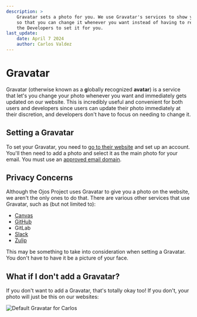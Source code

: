 ```yaml
---
description: >
    Gravatar sets a photo for you. We use Gravatar's services to show your photo
    so that you can change it whenever you want instead of having to rely on
    the Developers to set it for you.
last_update:
    date: April 7 2024
    author: Carlos Valdez
---
```

# Gravatar

Gravatar (otherwise known as a **g**lobally **r**ecognized **avatar**) is a
service that let's you change your photo whenever you want and immediately gets
updated on our website. This is incredibly useful and convenient for both users
and developers since users can update their photo immediately at their
discretion, and developers don't have to focus on needing to change it.

## Setting a Gravatar

To set your Gravatar, you need to [go to their website](https://gravatar.com/)
and set up an account. You'll then need to add a photo and select it as the main
photo for your email. You must use an
[approved email domain](/url/getting-started#send-us-your-email).

## Privacy Concerns

Although the Ojos Project uses Gravatar to give you a photo on the website, we
aren't the only ones to do that. There are various other services that use
Gravatar, such as (but not limited to):

- [Canvas](https://community.canvaslms.com/t5/Student-Guide/How-do-I-add-a-profile-picture-in-my-user-account-as-a-student/ta-p/518#from_gravatar)
- [GitHub](https://docs.github.com/en/account-and-profile/setting-up-and-managing-your-github-profile/customizing-your-profile/personalizing-your-profile#changing-your-profile-picture)
- GitLab
- [Slack](https://slack.com/help/articles/115005506003-Upload-a-profile-photo)
- [Zulip](https://zulip.com/help/change-your-profile-picture)

This may be something to take into consideration when setting a Gravatar. You
don't have to have it be a picture of your face.

## What if I don't add a Gravatar?

If you don't want to add a Gravatar, that's totally okay too! If you don't, your
photo will just be this on our websites:

![Default Gravatar for Carlos](https://gravatar.com/avatar/41bb2938e02bf5326eb6b82ec02d919ca97cf68b376c4c5769fbba4acc85a190?d=mp&s=250&f=y)
